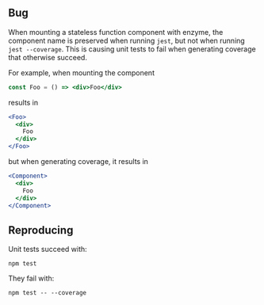 ## Bug

When mounting a stateless function component with enzyme, the component name is
preserved when running `jest`, but not when running `jest --coverage`. This is
causing unit tests to fail when generating coverage that otherwise succeed.

For example, when mounting the component

```jsx
const Foo = () => <div>Foo</div>
```

results in

```jsx
<Foo>
  <div>
    Foo
  </div>
</Foo>
```

but when generating coverage, it results in

```jsx
<Component>
  <div>
    Foo
  </div>
</Component>
```

## Reproducing

Unit tests succeed with:

```
npm test
```

They fail with:

```
npm test -- --coverage
```
